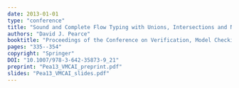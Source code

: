 ```yaml
---
date: 2013-01-01
type: "conference"
title: "Sound and Complete Flow Typing with Unions, Intersections and Negations"
authors: "David J. Pearce"
booktitle: "Proceedings of the Conference on Verification, Model Checking, and Abstract Interpretation (VMCAI)"
pages: "335--354"
copyright: "Springer"
DOI: "10.1007/978-3-642-35873-9_21"
preprint: "Pea13_VMCAI_preprint.pdf"
slides: "Pea13_VMCAI_slides.pdf"
---
```


